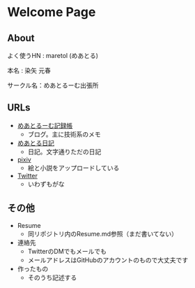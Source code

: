 # Welcome Page

## About

よく使うHN : maretol (めあとる)

本名 : 染矢 元春

サークル名：めあとるーむ出張所

## URLs

 - [めあとるーむ記録帳](http://maretol.hatenablog.jp/  )
   - ブログ。主に技術系のメモ
 - [めあとる日記](https://note.mu/maretol)
   - 日記。文字通りただの日記
 - [pixiv](https://www.pixiv.net/member.php?id=1279321)
   - 絵と小説をアップロードしている
 - [Twitter](https://twitter.com/maretol)
   - いわずもがな

## その他

 - Resume
   - 同リポジトリ内のResume.md参照（まだ書いてない）
 - 連絡先
   - TwitterのDMでもメールでも
   - メールアドレスはGitHubのアカウントのもので大丈夫です
 - 作ったもの
   - そのうち記述する
